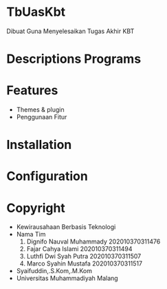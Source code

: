 # TbUasKbt
Dibuat Guna Menyelesaikan Tugas Akhir KBT 

# Descriptions Programs
# Features
- Themes & plugin
- Penggunaan Fitur
# Installation
# Configuration
# Copyright
- Kewirausahaan Berbasis Teknologi
- Nama Tim
  1. Dignifo Nauval Muhammady 202010370311476
  2. Fajar Cahya Islami 202010370311494
  3. Luthfi Dwi Syah Putra 202010370311507
  4. Marco Syahin Mustafa 202010370311517
- Syaifuddin,.S.Kom,.M.Kom
- Universitas Muhammadiyah Malang
